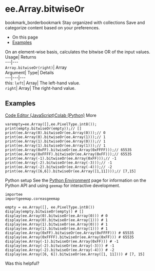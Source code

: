  
#  ee.Array.bitwiseOr 
bookmark_borderbookmark Stay organized with collections  Save and categorize content based on your preferences.
  * On this page
  * [Examples](https://developers.google.com/earth-engine/apidocs/ee-array-bitwiseor#examples)


On an element-wise basis, calculates the bitwise OR of the input values. 
Usage| Returns  
---|---  
`Array.bitwiseOr(right)`| Array  
Argument| Type| Details  
---|---|---  
this: `left`| Array| The left-hand value.  
`right`| Array| The right-hand value.  
## Examples
[Code Editor (JavaScript)](https://developers.google.com/earth-engine/apidocs/ee-array-bitwiseor#code-editor-javascript-sample)[Colab (Python)](https://developers.google.com/earth-engine/apidocs/ee-array-bitwiseor#colab-python-sample) More
```
varempty=ee.Array([],ee.PixelType.int8());
print(empty.bitwiseOr(empty));// []
print(ee.Array(0).bitwiseOr(ee.Array(0)));// 0
print(ee.Array(0).bitwiseOr(ee.Array(1)));// 1
print(ee.Array(1).bitwiseOr(ee.Array(0)));// 1
print(ee.Array(1).bitwiseOr(ee.Array(1)));// 1
print(ee.Array(0xFF).bitwiseOr(ee.Array(0xFFFF)));// 65535
print(ee.Array(0xFFFF).bitwiseOr(ee.Array(0xFF)));// 65535
print(ee.Array(-1).bitwiseOr(ee.Array(0xFF)));// -1
print(ee.Array(-2).bitwiseOr(ee.Array(-3)));// -1
print(ee.Array(-2).bitwiseOr(ee.Array(-4)));// -2
print(ee.Array([6,6]).bitwiseOr(ee.Array([1,11])));// [7,15]
```
Python setup
See the [ Python Environment](https://developers.google.com/earth-engine/guides/python_install) page for information on the Python API and using `geemap` for interactive development.
```
importee
importgeemap.coreasgeemap
```
```
empty = ee.Array([], ee.PixelType.int8())
display(empty.bitwiseOr(empty)) # []
display(ee.Array(0).bitwiseOr(ee.Array(0))) # 0
display(ee.Array(0).bitwiseOr(ee.Array(1))) # 1
display(ee.Array(1).bitwiseOr(ee.Array(0))) # 1
display(ee.Array(1).bitwiseOr(ee.Array(1))) # 1
display(ee.Array(0xFF).bitwiseOr(ee.Array(0xFFFF))) # 65535
display(ee.Array(0xFFFF).bitwiseOr(ee.Array(0xFF))) # 65535
display(ee.Array(-1).bitwiseOr(ee.Array(0xFF))) # -1
display(ee.Array(-2).bitwiseOr(ee.Array(-3))) # -1
display(ee.Array(-2).bitwiseOr(ee.Array(-4))) # -2
display(ee.Array([6, 6]).bitwiseOr(ee.Array([1, 11]))) # [7, 15]
```

Was this helpful?

